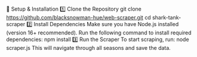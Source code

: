 🚀 Setup & Installation
1️⃣ Clone the Repository
git clone https://github.com/blacksnowman-hue/web-scraper.git
cd shark-tank-scraper
2️⃣ Install Dependencies
Make sure you have Node.js installed (version 16+ recommended).
Run the following command to install required dependencies:
npm install
3️⃣ Run the Scraper
To start scraping, run:
node scraper.js
This will navigate through all seasons and save the data.